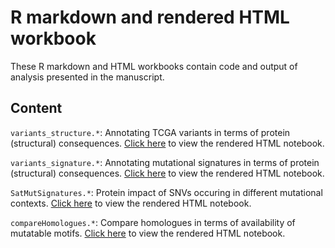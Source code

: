 # R markdown and rendered HTML workbook

These R markdown and HTML workbooks contain code and output of analysis presented in the manuscript.

## Content

`variants_structure.*`: Annotating TCGA variants in terms of protein (structural) consequences. [Click here](https://htmlpreview.github.io/?https://bitbucket.org/josef0731/zoomvartcgamutsig/raw/3b90c5df5953470016396cb2dac7bf37b785cbe1/Analysis/variants_structure.html) to view the rendered HTML notebook. 

`variants_signature.*`: Annotating mutational signatures in terms of protein (structural) consequences. [Click here](https://htmlpreview.github.io/?https://bitbucket.org/josef0731/zoomvartcgamutsig/raw/3b90c5df5953470016396cb2dac7bf37b785cbe1/Analysis/variants_signature.html) to view the rendered HTML notebook.

`SatMutSignatures.*`: Protein impact of SNVs occuring in different mutational contexts. [Click here](https://htmlpreview.github.io/?https://bitbucket.org/josef0731/zoomvartcgamutsig/raw/3b90c5df5953470016396cb2dac7bf37b785cbe1/Analysis/SatMutSignatures.html) to view the rendered HTML notebook.

`compareHomologues.*`: Compare homologues in terms of availability of mutatable motifs. [Click here](https://htmlpreview.github.io/?https://bitbucket.org/josef0731/zoomvartcgamutsig/raw/3b90c5df5953470016396cb2dac7bf37b785cbe1/Analysis/compareHomologues.html) to view the rendered HTML notebook.

